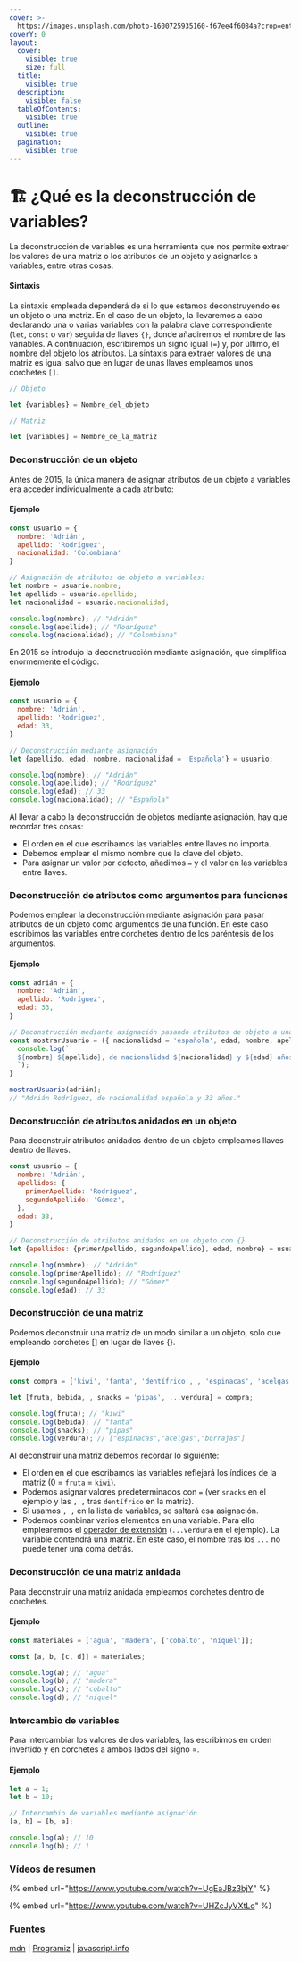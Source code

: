 ```yaml
---
cover: >-
  https://images.unsplash.com/photo-1600725935160-f67ee4f6084a?crop=entropy&cs=srgb&fm=jpg&ixid=M3wxOTcwMjR8MHwxfHNlYXJjaHw5fHxwYWNraW5nfGVufDB8fHx8MTcxMzI2MDg3MHww&ixlib=rb-4.0.3&q=85
coverY: 0
layout:
  cover:
    visible: true
    size: full
  title:
    visible: true
  description:
    visible: false
  tableOfContents:
    visible: true
  outline:
    visible: true
  pagination:
    visible: true
---
```


# 🏗️ ¿Qué es la deconstrucción de variables?

La deconstrucción de variables es una herramienta que nos permite extraer los valores de una matriz o los atributos de un objeto y asignarlos a variables, entre otras cosas.

#### Sintaxis

La sintaxis empleada dependerá de si lo que estamos deconstruyendo es un objeto o una matriz. En el caso de un objeto, la llevaremos a cabo declarando una o varias variables con la palabra clave correspondiente (`let`, `const` o `var`) seguida de llaves `{}`, donde añadiremos el nombre de las variables. A continuación, escribiremos un signo igual (`=`) y, por último, el nombre del objeto los atributos. La sintaxis para extraer valores de una matriz es igual salvo que en lugar de unas llaves empleamos unos corchetes `[]`.&#x20;

```javascript
// Objeto

let {variables} = Nombre_del_objeto

// Matriz

let [variables] = Nombre_de_la_matriz
```



### Deconstrucción de un objeto

Antes de 2015, la única manera de asignar atributos de un objeto a variables era acceder individualmente a cada atributo:

#### Ejemplo

```javascript
const usuario = {
  nombre: 'Adrián',
  apellido: 'Rodríguez',
  nacionalidad: 'Colombiana'
}

// Asignación de atributos de objeto a variables:
let nombre = usuario.nombre;
let apellido = usuario.apellido;
let nacionalidad = usuario.nacionalidad;

console.log(nombre); // "Adrián"
console.log(apellido); // "Rodríguez"
console.log(nacionalidad); // "Colombiana"
```

En 2015 se introdujo la deconstrucción mediante asignación, que simplifica enormemente el código.

#### Ejemplo

```javascript
const usuario = {
  nombre: 'Adrián',
  apellido: 'Rodríguez',
  edad: 33,
}

// Deconstrucción mediante asignación
let {apellido, edad, nombre, nacionalidad = 'Española'} = usuario;

console.log(nombre); // "Adrián"
console.log(apellido); // "Rodríguez"
console.log(edad); // 33
console.log(nacionalidad); // "Española"
```

Al llevar a cabo la deconstrucción de objetos mediante asignación, hay que recordar tres cosas:

* El orden en el que escribamos las variables entre llaves no importa.
* Debemos emplear el mismo nombre que la clave del objeto.
* Para asignar un valor por defecto, añadimos `=` y el valor en las variables entre llaves.



### Deconstrucción de atributos como argumentos para funciones

Podemos emplear la deconstrucción mediante asignación para pasar atributos de un objeto como argumentos de una función. En este caso escribimos las variables entre corchetes dentro de los paréntesis de los argumentos.

#### Ejemplo

```javascript
const adrián = {
  nombre: 'Adrián',
  apellido: 'Rodríguez',
  edad: 33,
}

// Deconstrucción mediante asignación pasando atributos de objeto a una función
const mostrarUsuario = ({ nacionalidad = 'española', edad, nombre, apellido }) => {
  console.log(`
  ${nombre} ${apellido}, de nacionalidad ${nacionalidad} y ${edad} años.
  `);
}

mostrarUsuario(adrián);
// "Adrián Rodríguez, de nacionalidad española y 33 años."
```



### Deconstrucción de atributos anidados en un objeto

Para deconstruir atributos anidados dentro de un objeto empleamos llaves dentro de llaves.



```javascript
const usuario = {
  nombre: 'Adrián',
  apellidos: {
    primerApellido: 'Rodríguez',
    segundoApellido: 'Gómez',
  },
  edad: 33,
}

// Deconstrucción de atributos anidados en un objeto con {}
let {apellidos: {primerApellido, segundoApellido}, edad, nombre} = usuario;

console.log(nombre); // "Adrián"
console.log(primerApellido); // "Rodríguez"
console.log(segundoApellido); // "Gómez"
console.log(edad); // 33
```

### Deconstrucción de una matriz

Podemos deconstruir una matriz de un modo similar a un objeto, solo que empleando corchetes \[] en lugar de llaves {}.

#### Ejemplo

```javascript
const compra = ['kiwi', 'fanta', 'dentífrico', , 'espinacas', 'acelgas', 'borrajas'];

let [fruta, bebida, , snacks = 'pipas', ...verdura] = compra;

console.log(fruta); // "kiwi"
console.log(bebida); // "fanta"
console.log(snacks); // "pipas"
console.log(verdura); // ["espinacas","acelgas","borrajas"]
```

Al deconstruir una matriz debemos recordar lo siguiente:

* El orden en el que escribamos las variables reflejará los índices de la matriz (0 = `fruta` = `kiwi`).
* Podemos asignar valores predeterminados con `=` (ver `snacks` en el ejemplo y las `, ,` tras `dentífrico` en la matriz).
* Si usamos `, ,` en la lista de variables, se saltará esa asignación.
* Podemos combinar varios elementos en una variable. Para ello emplearemos el [operador de extensión](5-que-hace-el-operador-de-extension-en-javascript.md) (`...verdura` en el ejemplo). La variable contendrá una matriz. En este caso, el nombre tras los `...` no puede tener una coma detrás.



### Deconstrucción de una matriz anidada

Para deconstruir una matriz anidada empleamos corchetes dentro de corchetes.

#### Ejemplo

```javascript
const materiales = ['agua', 'madera', ['cobalto', 'níquel']];

const [a, b, [c, d]] = materiales;

console.log(a); // "agua"
console.log(b); // "madera"
console.log(c); // "cobalto"
console.log(d); // "níquel"
```



### Intercambio de variables

Para intercambiar los valores de dos variables, las escribimos en orden invertido y en corchetes a ambos lados del signo =.

#### Ejemplo

```javascript
let a = 1;
let b = 10;

// Intercambio de variables mediante asignación
[a, b] = [b, a];

console.log(a); // 10
console.log(b); // 1
```



### Vídeos de resumen

{% embed url="https://www.youtube.com/watch?v=UgEaJBz3bjY" %}

{% embed url="https://www.youtube.com/watch?v=UHZcJyVXtLo" %}

### Fuentes

[mdn](https://developer.mozilla.org/en-US/docs/Web/JavaScript/Reference/Operators/Destructuring\_assignment) | [Programiz](https://www.programiz.com/javascript/destructuring-assignment) | [javascript.info](https://javascript.info/destructuring-assignment)
